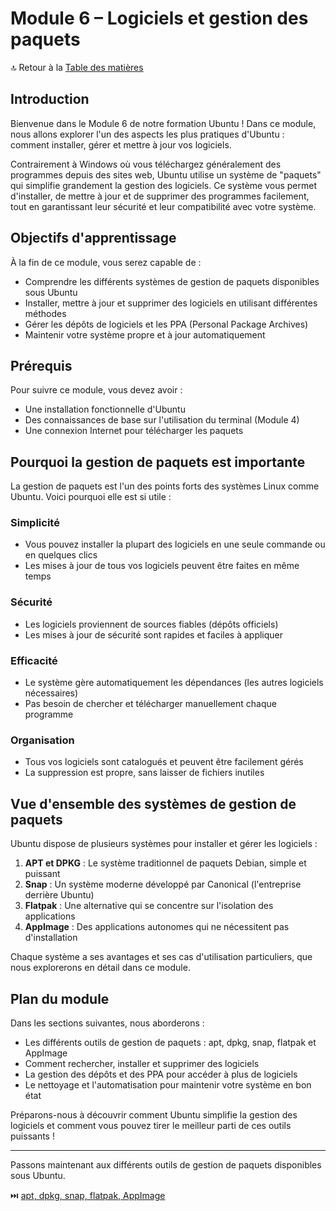 # Module 6 – Logiciels et gestion des paquets

🔝 Retour à la [Table des matières](#table-des-matières)

## Introduction

Bienvenue dans le Module 6 de notre formation Ubuntu ! Dans ce module, nous allons explorer l'un des aspects les plus pratiques d'Ubuntu : comment installer, gérer et mettre à jour vos logiciels.

Contrairement à Windows où vous téléchargez généralement des programmes depuis des sites web, Ubuntu utilise un système de "paquets" qui simplifie grandement la gestion des logiciels. Ce système vous permet d'installer, de mettre à jour et de supprimer des programmes facilement, tout en garantissant leur sécurité et leur compatibilité avec votre système.

## Objectifs d'apprentissage

À la fin de ce module, vous serez capable de :
- Comprendre les différents systèmes de gestion de paquets disponibles sous Ubuntu
- Installer, mettre à jour et supprimer des logiciels en utilisant différentes méthodes
- Gérer les dépôts de logiciels et les PPA (Personal Package Archives)
- Maintenir votre système propre et à jour automatiquement

## Prérequis

Pour suivre ce module, vous devez avoir :
- Une installation fonctionnelle d'Ubuntu
- Des connaissances de base sur l'utilisation du terminal (Module 4)
- Une connexion Internet pour télécharger les paquets

## Pourquoi la gestion de paquets est importante

La gestion de paquets est l'un des points forts des systèmes Linux comme Ubuntu. Voici pourquoi elle est si utile :

### Simplicité
- Vous pouvez installer la plupart des logiciels en une seule commande ou en quelques clics
- Les mises à jour de tous vos logiciels peuvent être faites en même temps

### Sécurité
- Les logiciels proviennent de sources fiables (dépôts officiels)
- Les mises à jour de sécurité sont rapides et faciles à appliquer

### Efficacité
- Le système gère automatiquement les dépendances (les autres logiciels nécessaires)
- Pas besoin de chercher et télécharger manuellement chaque programme

### Organisation
- Tous vos logiciels sont catalogués et peuvent être facilement gérés
- La suppression est propre, sans laisser de fichiers inutiles

## Vue d'ensemble des systèmes de gestion de paquets

Ubuntu dispose de plusieurs systèmes pour installer et gérer les logiciels :

1. **APT et DPKG** : Le système traditionnel de paquets Debian, simple et puissant
2. **Snap** : Un système moderne développé par Canonical (l'entreprise derrière Ubuntu)
3. **Flatpak** : Une alternative qui se concentre sur l'isolation des applications
4. **AppImage** : Des applications autonomes qui ne nécessitent pas d'installation

Chaque système a ses avantages et ses cas d'utilisation particuliers, que nous explorerons en détail dans ce module.

## Plan du module

Dans les sections suivantes, nous aborderons :
- Les différents outils de gestion de paquets : apt, dpkg, snap, flatpak et AppImage
- Comment rechercher, installer et supprimer des logiciels
- La gestion des dépôts et des PPA pour accéder à plus de logiciels
- Le nettoyage et l'automatisation pour maintenir votre système en bon état

Préparons-nous à découvrir comment Ubuntu simplifie la gestion des logiciels et comment vous pouvez tirer le meilleur parti de ces outils puissants !

---

Passons maintenant aux différents outils de gestion de paquets disponibles sous Ubuntu.

⏭️ [apt, dpkg, snap, flatpak, AppImage](/02-ligne-de-commande/module-6-logiciels-paquets/01-apt-dpkg-snap-flatpak.md)

